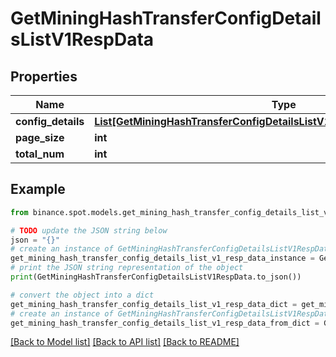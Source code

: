 # GetMiningHashTransferConfigDetailsListV1RespData


## Properties

Name | Type | Description | Notes
------------ | ------------- | ------------- | -------------
**config_details** | [**List[GetMiningHashTransferConfigDetailsListV1RespDataConfigDetailsInner]**](GetMiningHashTransferConfigDetailsListV1RespDataConfigDetailsInner.md) |  | [optional] 
**page_size** | **int** |  | [optional] 
**total_num** | **int** |  | [optional] 

## Example

```python
from binance.spot.models.get_mining_hash_transfer_config_details_list_v1_resp_data import GetMiningHashTransferConfigDetailsListV1RespData

# TODO update the JSON string below
json = "{}"
# create an instance of GetMiningHashTransferConfigDetailsListV1RespData from a JSON string
get_mining_hash_transfer_config_details_list_v1_resp_data_instance = GetMiningHashTransferConfigDetailsListV1RespData.from_json(json)
# print the JSON string representation of the object
print(GetMiningHashTransferConfigDetailsListV1RespData.to_json())

# convert the object into a dict
get_mining_hash_transfer_config_details_list_v1_resp_data_dict = get_mining_hash_transfer_config_details_list_v1_resp_data_instance.to_dict()
# create an instance of GetMiningHashTransferConfigDetailsListV1RespData from a dict
get_mining_hash_transfer_config_details_list_v1_resp_data_from_dict = GetMiningHashTransferConfigDetailsListV1RespData.from_dict(get_mining_hash_transfer_config_details_list_v1_resp_data_dict)
```
[[Back to Model list]](../README.md#documentation-for-models) [[Back to API list]](../README.md#documentation-for-api-endpoints) [[Back to README]](../README.md)


